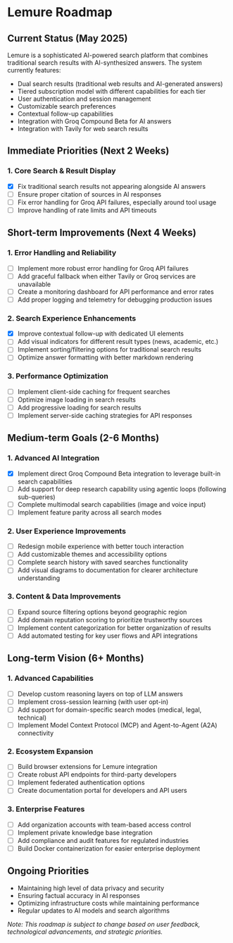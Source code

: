 # Lemure Roadmap

## Current Status (May 2025)

Lemure is a sophisticated AI-powered search platform that combines traditional search results with AI-synthesized answers. The system currently features:

- Dual search results (traditional web results and AI-generated answers)
- Tiered subscription model with different capabilities for each tier
- User authentication and session management
- Customizable search preferences
- Contextual follow-up capabilities
- Integration with Groq Compound Beta for AI answers
- Integration with Tavily for web search results

## Immediate Priorities (Next 2 Weeks)

### 1. Core Search & Result Display

- [x] Fix traditional search results not appearing alongside AI answers
- [ ] Ensure proper citation of sources in AI responses
- [ ] Fix error handling for Groq API failures, especially around tool usage
- [ ] Improve handling of rate limits and API timeouts

## Short-term Improvements (Next 4 Weeks)

### 1. Error Handling and Reliability

- [ ] Implement more robust error handling for Groq API failures
- [ ] Add graceful fallback when either Tavily or Groq services are unavailable
- [ ] Create a monitoring dashboard for API performance and error rates
- [ ] Add proper logging and telemetry for debugging production issues

### 2. Search Experience Enhancements

- [x] Improve contextual follow-up with dedicated UI elements
- [ ] Add visual indicators for different result types (news, academic, etc.)
- [ ] Implement sorting/filtering options for traditional search results
- [ ] Optimize answer formatting with better markdown rendering

### 3. Performance Optimization

- [ ] Implement client-side caching for frequent searches
- [ ] Optimize image loading in search results
- [ ] Add progressive loading for search results
- [ ] Implement server-side caching strategies for API responses

## Medium-term Goals (2-6 Months)

### 1. Advanced AI Integration

- [x] Implement direct Groq Compound Beta integration to leverage built-in search capabilities
- [ ] Add support for deep research capability using agentic loops (following sub-queries)
- [ ] Complete multimodal search capabilities (image and voice input)
- [ ] Implement feature parity across all search modes

### 2. User Experience Improvements

- [ ] Redesign mobile experience with better touch interaction
- [ ] Add customizable themes and accessibility options
- [ ] Complete search history with saved searches functionality
- [ ] Add visual diagrams to documentation for clearer architecture understanding

### 3. Content & Data Improvements

- [ ] Expand source filtering options beyond geographic region
- [ ] Add domain reputation scoring to prioritize trustworthy sources
- [ ] Implement content categorization for better organization of results
- [ ] Add automated testing for key user flows and API integrations

## Long-term Vision (6+ Months)

### 1. Advanced Capabilities

- [ ] Develop custom reasoning layers on top of LLM answers
- [ ] Implement cross-session learning (with user opt-in)
- [ ] Add support for domain-specific search modes (medical, legal, technical)
- [ ] Implement Model Context Protocol (MCP) and Agent-to-Agent (A2A) connectivity

### 2. Ecosystem Expansion

- [ ] Build browser extensions for Lemure integration
- [ ] Create robust API endpoints for third-party developers
- [ ] Implement federated authentication options
- [ ] Create documentation portal for developers and API users

### 3. Enterprise Features

- [ ] Add organization accounts with team-based access control
- [ ] Implement private knowledge base integration
- [ ] Add compliance and audit features for regulated industries
- [ ] Build Docker containerization for easier enterprise deployment

## Ongoing Priorities

- Maintaining high level of data privacy and security
- Ensuring factual accuracy in AI responses
- Optimizing infrastructure costs while maintaining performance
- Regular updates to AI models and search algorithms

*Note: This roadmap is subject to change based on user feedback, technological advancements, and strategic priorities.*